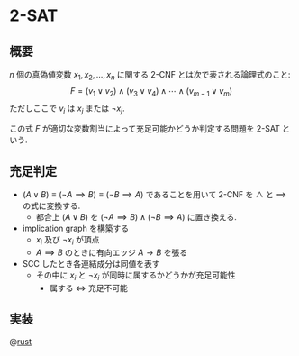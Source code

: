 # 2-SAT

## 概要

$n$ 個の真偽値変数 $x_1, x_2, \ldots, x_n$ に関する 2-CNF とは次で表される論理式のこと:
$$F = (v_1 \lor v_2) \land (v_3 \lor v_4) \land \cdots \land (v_{m-1} \lor v_m)$$
ただしここで $v_i$ は $x_j$ または $\lnot x_j$.

この式 $F$ が適切な変数割当によって充足可能かどうか判定する問題を 2-SAT という.

## 充足判定

- $(A \lor B) \equiv (\lnot A \implies B) \equiv (\lnot B \implies A)$ であることを用いて 2-CNF を $\land$ と $\implies$ の式に変換する.
    - 都合上 $(A \lor B)$ を $(\lnot A \implies B) \land (\lnot B \implies A)$ に置き換える.
- implication graph を構築する
    - $x_i$ 及び $\lnot x_i$ が頂点
    - $A \implies B$ のときに有向エッジ $A \to B$ を張る
- SCC したとき各連結成分は同値を表す
    - その中に $x_i$ と $\lnot x_i$ が同時に属するかどうかが充足可能性
        - 属する $\iff$ 充足不可能

## 実装

@[rust](./procon-rs/src/misc/two_sat.rs)
